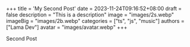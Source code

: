 +++
title = 'My Second Post'
date = 2023-11-24T09:16:52+08:00
draft = false
description = "This is a description"
image = "images/2s.webp"
imageBig = "images/2b.webp"
categories = ["ts", "js", "music"]
authors = ["Lama Dev"]
avatar = "images/avatar.webp"
+++

Second Post